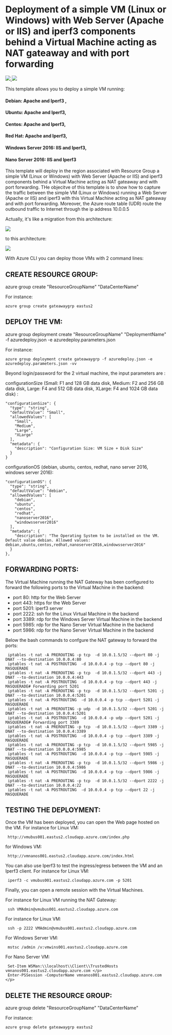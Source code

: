 # Deployment of a simple VM (Linux or Windows) with Web Server (Apache or IIS) and iperf3 components behind a Virtual Machine acting as NAT gateaway and with port forwarding

<a href="https://portal.azure.com/#create/Microsoft.Template/uri/https%3A%2F%2Fraw.githubusercontent.com%2Fflecoqui%2Fazure%2Fmaster%2Fazure-quickstart-templates%2F101-vm-gateway-linux%2Fazuredeploy.json" target="_blank">
    <img src="http://azuredeploy.net/deploybutton.png"/>
</a>
<a href="http://armviz.io/#/?load=https%3A%2F%2Fraw.githubusercontent.com%2Fflecoqui%2Fazure%2Fmaster%2Fazure-quickstart-templates%2F101-vm-gateway-linux%2Fazuredeploy.json" target="_blank">
    <img src="http://armviz.io/visualizebutton.png"/>
</a>


This template allows you to deploy a simple VM running: </p>
#### Debian: Apache and Iperf3 ,
#### Ubuntu: Apache and Iperf3, 
#### Centos: Apache and Iperf3, 
#### Red Hat: Apache and Iperf3,
#### Windows Server 2016: IIS and Iperf3,
#### Nano Server 2016: IIS and Iperf3
This template will deploy in the region associated with Resource Group a simple VM (Linux or Windows) with Web Server (Apache or IIS) and iperf3 components behind a Virtual Machine acting as NAT gateaway and with port forwarding.
THe objecitve of this template is to show how to capture the traffic between the simple VM (Linux or Windows) running a Web Server (Apache or IIS) and iperf3 with this Virtual Machine acting as NAT gateaway and with port forwarding.
Moreover, the Azure route table (UDR) route the outbound traffic to Internet through the ip address 10.0.0.5 

Actually, it's like a migration from this architecture:

![](https://raw.githubusercontent.com/flecoqui/azure/master/azure-quickstart-templates/101-vm-gateway-linux/Docs/1-architecture.png)

to this architecture:

![](https://raw.githubusercontent.com/flecoqui/azure/master/azure-quickstart-templates/101-vm-gateway-linux/Docs/2-architecture.png)


With Azure CLI you can deploy those VMs with 2 command lines:

## CREATE RESOURCE GROUP:
azure group create "ResourceGroupName" "DataCenterName"

For instance:

    azure group create gateawaygrp eastus2

## DEPLOY THE VM:
azure group deployment create "ResourceGroupName" "DeploymentName"  -f azuredeploy.json -e azuredeploy.parameters.json

For instance:

    azure group deployment create gateawaygrp -f azuredeploy.json -e azuredeploy.parameters.json -vv

Beyond login/password for the 2 virtual machine, the input parameters are :</p>
configurationSize (Small: F1 and 128 GB data disk, Medium: F2 and 256 GB data disk, Large: F4 and 512 GB data disk, XLarge: F4 and 1024 GB data disk) : 

    "configurationSize": {
      "type": "string",
      "defaultValue": "Small",
      "allowedValues": [
        "Small",
        "Medium",
        "Large",
        "XLarge"
      ],
      "metadata": {
        "description": "Configuration Size: VM Size + Disk Size"
      }
    }

configurationOS (debian, ubuntu, centos, redhat, nano server 2016, windows server 2016): 

    "configurationOS": {
      "type": "string",
      "defaultValue": "debian",
      "allowedValues": [
        "debian",
        "ubuntu",
        "centos",
        "redhat",
        "nanoserver2016",
        "windowsserver2016"
      ],
      "metadata": {
        "description": "The Operating System to be installed on the VM. Default value debian. Allowed values: debian,ubuntu,centos,redhat,nanoserver2016,windowsserver2016"
      }
    },

## FORWARDING PORTS:
The Virtual Machine running the NAT Gateway has been configured to forward the following ports to the Virtual Machine in the backend:
- port 80:		http for the Web Server 
- port 443:		https for the Web Server 
- port 5201:	iperf3 server
- port 2222:	ssh for the Linux Virtual Machine in the backend
- port 3389:	rdp for the Windows Server Virtual Machine in the backend
- port 5985:	rdp for the Nano Server Virtual Machine in the backend
- port 5986:	rdp for the Nano Server Virtual Machine in the backend


Below the bash commands to confgure the NAT gateway to forward the ports:


     iptables -t nat -A PREROUTING -p tcp  -d 10.0.1.5/32 --dport 80 -j DNAT --to-destination 10.0.0.4:80
     iptables -t nat -A POSTROUTING  -d 10.0.0.4 -p tcp --dport 80 -j MASQUERADE
     iptables -t nat -A PREROUTING -p tcp  -d 10.0.1.5/32 --dport 443 -j DNAT --to-destination 10.0.0.4:443
     iptables -t nat -A POSTROUTING  -d 10.0.0.4 -p tcp --dport 443 -j MASQUERADE# Forwarding port 5201
     iptables -t nat -A PREROUTING -p tcp  -d 10.0.1.5/32 --dport 5201 -j DNAT --to-destination 10.0.0.4:5201
     iptables -t nat -A POSTROUTING  -d 10.0.0.4 -p tcp --dport 5201 -j MASQUERADE
     iptables -t nat -A PREROUTING -p udp  -d 10.0.1.5/32 --dport 5201 -j DNAT --to-destination 10.0.0.4:5201
     iptables -t nat -A POSTROUTING  -d 10.0.0.4 -p udp --dport 5201 -j MASQUERADE# Forwarding port 3389
     iptables -t nat -A PREROUTING -p tcp  -d 10.0.1.5/32 --dport 3389 -j DNAT --to-destination 10.0.0.4:3389
     iptables -t nat -A POSTROUTING  -d 10.0.0.4 -p tcp --dport 3389 -j MASQUERADE
     iptables -t nat -A PREROUTING -p tcp  -d 10.0.1.5/32 --dport 5985 -j DNAT --to-destination 10.0.0.4:5985
     iptables -t nat -A POSTROUTING  -d 10.0.0.4 -p tcp --dport 5985 -j MASQUERADE
     iptables -t nat -A PREROUTING -p tcp  -d 10.0.1.5/32 --dport 5986 -j DNAT --to-destination 10.0.0.4:5986
     iptables -t nat -A POSTROUTING  -d 10.0.0.4 -p tcp --dport 5986 -j MASQUERADE
     iptables -t nat -A PREROUTING -p tcp  -d 10.0.1.5/32 --dport 2222 -j DNAT --to-destination 10.0.0.4:22
     iptables -t nat -A POSTROUTING  -d 10.0.0.4 -p tcp --dport 22 -j MASQUERADE




## TESTING THE DEPLOYMENT:
Once the VM has been deployed, you can open the Web page hosted on the VM.
For instance for Linux VM:

     http://vmubus001.eastus2.cloudapp.azure.com/index.php 

for Windows VM:

     http://vmnanos001.eastus2.cloudapp.azure.com/index.html 

</p>
You can also use Iperf3 to test the ingress/egress between the VM and an Iperf3 client.
For instance for Linux VM:

     iperf3 -c vmubus001.eastus2.cloudapp.azure.com -p 5201

</p>
Finally, you can open a remote session with the Virtual Machines.

For instance for Linux VM running the NAT Gateway:

     ssh VMAdmin@vmubus001.eastus2.cloudapp.azure.com

For instance for Linux VM:

     ssh -p 2222 VMAdmin@vmubus001.eastus2.cloudapp.azure.com

For Windows Server VM:

     mstsc /admin /v:vmwins001.eastus2.cloudapp.azure.com

For Nano Server VM:

     Set-Item WSMan:\\localhost\\Client\\TrustedHosts vmnanos001.eastus2.cloudapp.azure.com </p>
     Enter-PSSession -ComputerName vmnanos001.eastus2.cloudapp.azure.com </p>


## DELETE THE RESOURCE GROUP:
azure group delete "ResourceGroupName" "DataCenterName"

For instance:

    azure group delete gateawaygrp eastus2

